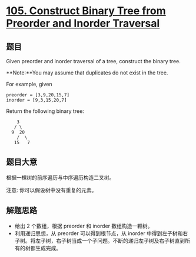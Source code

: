 # [105. Construct Binary Tree from Preorder and Inorder Traversal](https://leetcode.com/problems/construct-binary-tree-from-preorder-and-inorder-traversal/)


## 题目

Given preorder and inorder traversal of a tree, construct the binary tree.

**Note:**You may assume that duplicates do not exist in the tree.

For example, given

    preorder = [3,9,20,15,7]
    inorder = [9,3,15,20,7]

Return the following binary tree:

    	3
       / \
      9  20
        /  \
       15   7



## 题目大意

根据一棵树的前序遍历与中序遍历构造二叉树。

注意:
你可以假设树中没有重复的元素。


## 解题思路

- 给出 2 个数组，根据 preorder 和 inorder 数组构造一颗树。
- 利用递归思想，从 preorder 可以得到根节点，从 inorder 中得到左子树和右子树。将左子树，右子树当成一个子问题。不断的递归左子树及右子树直到所有的树都生成完成。
